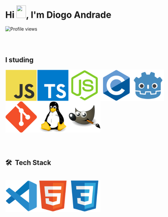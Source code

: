 <!--
<img align="right" height="590em" src="https://raw.githubusercontent.com/gist/maykbrito/618ef18e3bbb7cdfd200f3a4fc1aabc6/raw/201d47c76006c99fe0dc55ea92e76bdca5537f08/githubcard.svg"/> -->
<h1 align="left">Hi <img src="https://raw.githubusercontent.com/kaueMarques/kaueMarques/master/hi.gif" width="30px" height="40px">, I'm Diogo Andrade</h1>
<p align="left"> <img src="https://komarev.com/ghpvc/?username=DiogoAMoura&color=red" alt="Profile views" /> </p>

<br><br>

## I studing
<img src="https://raw.githubusercontent.com/devicons/devicon/master/icons/javascript/javascript-original.svg" width="100" height="100" align="left">
<img src="https://raw.githubusercontent.com/devicons/devicon/master/icons/typescript/typescript-original.svg" width="100" height="100" align="left">
<img src="https://raw.githubusercontent.com/devicons/devicon/master/icons/nodejs/nodejs-original.svg" width="100" height="100" align="left">
<img src="https://raw.githubusercontent.com/devicons/devicon/master/icons/c/c-original.svg" width="100" height="100" align="left">
<img src="https://raw.githubusercontent.com/devicons/devicon/master/icons/godot/godot-original.svg" width="100" height="100" align="left">
<img src="https://raw.githubusercontent.com/devicons/devicon/master/icons/git/git-original.svg" width="100" height="100" align="left">
<img src="https://raw.githubusercontent.com/devicons/devicon/master/icons/linux/linux-original.svg" width="100" height="100" align="left">
<img src="https://raw.githubusercontent.com/devicons/devicon/master/icons/gimp/gimp-original.svg" width="100" height="100">

<br><br>

## 🛠 &nbsp;Tech Stack
<br>
<img src="https://raw.githubusercontent.com/devicons/devicon/master/icons/vscode/vscode-original.svg" width="100" height"100" align="left">
<img src="https://raw.githubusercontent.com/devicons/devicon/master/icons/html5/html5-original.svg" width="100" height="100" align="left">
<img src="https://raw.githubusercontent.com/devicons/devicon/master/icons/css3/css3-original.svg" width="100" height="100" align="left">
